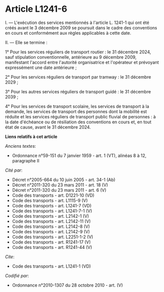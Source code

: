 # Article L1241-6

I. ― L'exécution des services mentionnés à l'article L. 1241-1 qui ont été créés avant le 3 décembre 2009 se poursuit dans le
cadre des conventions en cours et conformément aux règles applicables à cette date. 

II. ― Elle se termine : 

1° Pour les services réguliers de transport routier : le 31 décembre 2024, sauf stipulation conventionnelle, antérieure au 9
décembre 2009, manifestant l'accord entre l'autorité organisatrice et l'opérateur et prévoyant expressément une date
antérieure ; 

2° Pour les services réguliers de transport par tramway : le 31 décembre 2029 ; 

3° Pour les autres services réguliers de transport guidé : le 31 décembre 2039 ; 

4° Pour les services de transport scolaire, les services de transport à la demande, les services de transport des personnes
dont la mobilité est réduite et les services réguliers de transport public fluvial de personnes : à la date d'échéance ou de
résiliation des conventions en cours et, en tout état de cause, avant le 31 décembre 2024.

**Liens relatifs à cet article**

_Anciens textes_:

  - Ordonnance n°59-151 du 7 janvier 1959 - art. 1 (VT), alinéas 8 à 12, paragraphe II

_Cité par_:

  - Décret n°2005-664 du 10 juin 2005 - art. 34-1 (Ab)
  - Décret n°2011-320 du 23 mars 2011 - art. 18 (V)
  - Décret n°2011-320 du 23 mars 2011 - art. 6 (V)
  - Code des transports - art. D1221-10 (VD)
  - Code des transports - art. L1115-9 (V)
  - Code des transports - art. L1241-7 (VD)
  - Code des transports - art. L1241-7-1 (V)
  - Code des transports - art. L2142-1 (V)
  - Code des transports - art. L2142-11 (V)
  - Code des transports - art. L2142-8 (V)
  - Code des transports - art. L2142-9 (V)
  - Code des transports - art. L2251-1-2 (V)
  - Code des transports - art. R1241-17 (V)
  - Code des transports - art. R1241-44 (V)

_Cite_:

  - Code des transports - art. L1241-1 (VD)

_Codifié par_:

  - Ordonnance n°2010-1307 du 28 octobre 2010 - art. (V)
